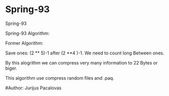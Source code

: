 # Spring-93

Spring-93

Spring-93 Algorithm:

Former Algorithm:

Save ones: (2 ** 5)-1 after (2 **4 )-1. We need to count long Between ones.

By this alogrithm we can compress very many information to 22 Bytes or biger.

This algorithm use compress random files and .paq.

#Author: Jurijus Pacalovas


